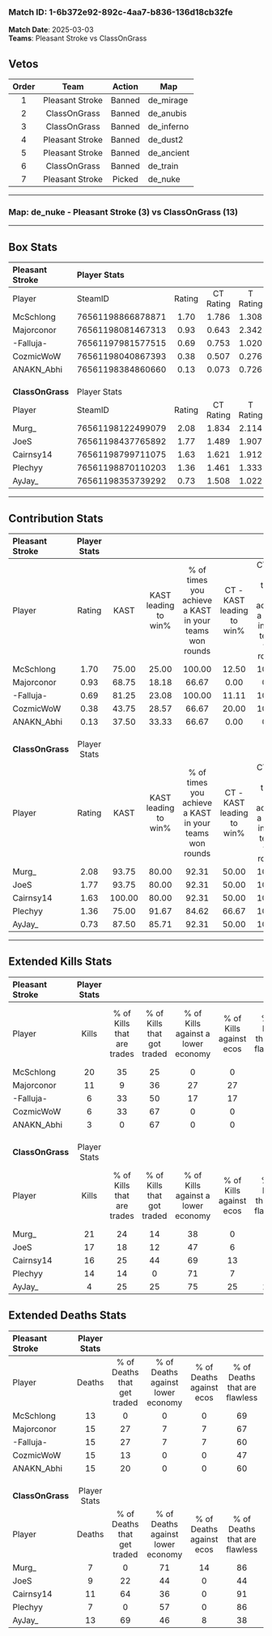 ### Match ID: 1-6b372e92-892c-4aa7-b836-136d18cb32fe  
**Match Date**: 2025-03-03  
**Teams**: Pleasant Stroke vs ClassOnGrass  

## Vetos  

| Order | Team | Action | Map |
| :---: | :--: | :----: | --- |
| 1 | Pleasant Stroke | Banned | de_mirage |
| 2 | ClassOnGrass | Banned | de_anubis |
| 3 | ClassOnGrass | Banned | de_inferno |
| 4 | Pleasant Stroke | Banned | de_dust2 |
| 5 | Pleasant Stroke | Banned | de_ancient |
| 6 | ClassOnGrass | Banned | de_train |
| 7 | Pleasant Stroke | Picked | de_nuke |

---  

### **Map**: de_nuke - Pleasant Stroke (3) vs ClassOnGrass (13)  
---  

## Box Stats  

| **Pleasant Stroke** | Player Stats      |        |           |          |        |       |       |         |        |      |     |
| :- | :- | :-: | :-: | :-: | :-: | :-: | :-: | :-: | :-: | :-: | :-: |
| Player              | SteamID           | Rating | CT Rating | T Rating |  KAST  |  ADR  | Kills | Assists | Deaths | K/D  | HS% |
| McSchlong           | 76561198866878871 |  1.70  |   1.786   |  1.308   | 75.00  | 132.4 |  20   |    3    |   13   | 1.54 | 40  |
| Majorconor          | 76561198081467313 |  0.93  |   0.643   |  2.342   | 68.75  | 78.5  |  11   |    4    |   15   | 0.73 | 27  |
| -Falluja-           | 76561197981577515 |  0.69  |   0.753   |  1.020   | 81.25  | 57.1  |   6   |    4    |   15   | 0.40 | 50  |
| CozmicWoW           | 76561198040867393 |  0.38  |   0.507   |  0.276   | 43.75  | 53.4  |   6   |    1    |   15   | 0.40 | 50  |
| ANAKN_Abhi          | 76561198384860660 |  0.13  |   0.073   |  0.726   | 37.50  | 37.0  |   3   |    2    |   15   | 0.20 | 100 |
|                     |                   |        |           |          |        |       |       |         |        |      |     |
|                     |                   |        |           |          |        |       |       |         |        |      |     |
|                     |                   |        |           |          |        |       |       |         |        |      |     |
| **ClassOnGrass**    | Player Stats      |        |           |          |        |       |       |         |        |      |     |
| Player              | SteamID           | Rating | CT Rating | T Rating |  KAST  |  ADR  | Kills | Assists | Deaths | K/D  | HS% |
| Murg_               | 76561198122499079 |  2.08  |   1.834   |  2.114   | 93.75  | 128.5 |  21   |    3    |   7    | 3.00 | 61  |
| JoeS                | 76561198437765892 |  1.77  |   1.489   |  1.907   | 93.75  | 113.7 |  17   |    6    |   9    | 1.89 | 52  |
| Cairnsy14           | 76561198799711075 |  1.63  |   1.621   |  1.912   | 100.00 | 95.1  |  16   |    6    |   11   | 1.45 | 50  |
| Plechyy             | 76561198870110203 |  1.36  |   1.461   |  1.333   | 75.00  | 68.9  |  14   |    2    |   7    | 2.00 | 71  |
| AyJay_              | 76561198353739292 |  0.73  |   1.508   |  1.022   | 87.50  | 59.6  |   4   |    9    |   13   | 0.31 | 50  |
---  

## Contribution Stats  

| **Pleasant Stroke** | Player Stats |        |                      |                                                        |                           |                                                             |                          |                                                            |
| :- | :-: | :-: | :-: | :-: | :-: | :-: | :-: | :-: |
| Player              |    Rating    |  KAST  | KAST leading to win% | % of times you achieve a KAST in your teams won rounds | CT - KAST leading to win% | CT - % of times you achieve a KAST in your teams won rounds | T - KAST leading to win% | T - % of times you achieve a KAST in your teams won rounds |
| McSchlong           |     1.70     | 75.00  |        25.00         |                         100.00                         |           12.50           |                           100.00                            |          50.00           |                           100.00                           |
| Majorconor          |     0.93     | 68.75  |        18.18         |                         66.67                          |           0.00            |                            0.00                             |          66.67           |                           100.00                           |
| -Falluja-           |     0.69     | 81.25  |        23.08         |                         100.00                         |           11.11           |                           100.00                            |          50.00           |                           100.00                           |
| CozmicWoW           |     0.38     | 43.75  |        28.57         |                         66.67                          |           20.00           |                           100.00                            |          50.00           |                           50.00                            |
| ANAKN_Abhi          |     0.13     | 37.50  |        33.33         |                         66.67                          |           0.00            |                            0.00                             |          66.67           |                           100.00                           |
|                     |              |        |                      |                                                        |                           |                                                             |                          |                                                            |
|                     |              |        |                      |                                                        |                           |                                                             |                          |                                                            |
|                     |              |        |                      |                                                        |                           |                                                             |                          |                                                            |
| **ClassOnGrass**    | Player Stats |        |                      |                                                        |                           |                                                             |                          |                                                            |
| Player              |    Rating    |  KAST  | KAST leading to win% | % of times you achieve a KAST in your teams won rounds | CT - KAST leading to win% | CT - % of times you achieve a KAST in your teams won rounds | T - KAST leading to win% | T - % of times you achieve a KAST in your teams won rounds |
| Murg_               |     2.08     | 93.75  |        80.00         |                         92.31                          |           50.00           |                           100.00                            |          90.91           |                           90.91                            |
| JoeS                |     1.77     | 93.75  |        80.00         |                         92.31                          |           50.00           |                           100.00                            |          90.91           |                           90.91                            |
| Cairnsy14           |     1.63     | 100.00 |        80.00         |                         92.31                          |           50.00           |                           100.00                            |          90.91           |                           90.91                            |
| Plechyy             |     1.36     | 75.00  |        91.67         |                         84.62                          |           66.67           |                           100.00                            |          100.00          |                           81.82                            |
| AyJay_              |     0.73     | 87.50  |        85.71         |                         92.31                          |           50.00           |                           100.00                            |          100.00          |                           90.91                            |
---  

## Extended Kills Stats  

| **Pleasant Stroke** | Player Stats |                            |                            |                                    |                         |                              |                                 |                                       |                    |           |
| :- | :-: | :-: | :-: | :-: | :-: | :-: | :-: | :-: | :-: | :-: |
| Player              |    Kills     | % of Kills that are trades | % of Kills that got traded | % of Kills against a lower economy | % of Kills against ecos | % of Kills that are flawless | % of Kills that are close duels | % of Kills that are assisted by flash | Pistol Round Kills | AWP Kills |
| McSchlong           |      20      |             35             |             25             |                 0                  |            0            |              60              |               15                |                   0                   |         3          |     7     |
| Majorconor          |      11      |             9              |             36             |                 27                 |           27            |              55              |                0                |                   0                   |         3          |     0     |
| -Falluja-           |      6       |             33             |             50             |                 17                 |           17            |              50              |               33                |                   0                   |         1          |     0     |
| CozmicWoW           |      6       |             33             |             67             |                 0                  |            0            |              83              |               17                |                   0                   |         0          |     0     |
| ANAKN_Abhi          |      3       |             0              |             67             |                 0                  |            0            |              33              |                0                |                  33                   |         1          |     0     |
|                     |              |                            |                            |                                    |                         |                              |                                 |                                       |                    |           |
|                     |              |                            |                            |                                    |                         |                              |                                 |                                       |                    |           |
|                     |              |                            |                            |                                    |                         |                              |                                 |                                       |                    |           |
| **ClassOnGrass**    | Player Stats |                            |                            |                                    |                         |                              |                                 |                                       |                    |           |
| Player              |    Kills     | % of Kills that are trades | % of Kills that got traded | % of Kills against a lower economy | % of Kills against ecos | % of Kills that are flawless | % of Kills that are close duels | % of Kills that are assisted by flash | Pistol Round Kills | AWP Kills |
| Murg_               |      21      |             24             |             14             |                 38                 |            0            |              52              |               10                |                   5                   |         3          |     0     |
| JoeS                |      17      |             18             |             12             |                 47                 |            6            |              76              |                6                |                   0                   |         3          |     1     |
| Cairnsy14           |      16      |             25             |             44             |                 69                 |           13            |              56              |                6                |                   0                   |         1          |     0     |
| Plechyy             |      14      |             14             |             0              |                 71                 |            7            |              57              |                7                |                   0                   |         1          |     0     |
| AyJay_              |      4       |             25             |             25             |                 75                 |           25            |             100              |               25                |                   0                   |         1          |     0     |
## Extended Deaths Stats  

| **Pleasant Stroke** | Player Stats |                             |                                   |                          |                               |                            |                           |               |
| :- | :-: | :-: | :-: | :-: | :-: | :-: | :-: | :-: |
| Player              |    Deaths    | % of Deaths that get traded | % of Deaths against lower economy | % of Deaths against ecos | % of Deaths that are flawless | % of Deaths that are close | % of Deaths while blinded | Deaths to AWP |
| McSchlong           |      13      |              0              |                 0                 |            0             |              69               |             15             |             0             |       0       |
| Majorconor          |      15      |             27              |                 7                 |            7             |              67               |             7              |             0             |       0       |
| -Falluja-           |      15      |             27              |                 7                 |            7             |              60               |             7              |             0             |       0       |
| CozmicWoW           |      15      |             13              |                 0                 |            0             |              47               |             13             |             7             |       0       |
| ANAKN_Abhi          |      15      |             20              |                 0                 |            0             |              60               |             0              |             0             |       1       |
|                     |              |                             |                                   |                          |                               |                            |                           |               |
|                     |              |                             |                                   |                          |                               |                            |                           |               |
|                     |              |                             |                                   |                          |                               |                            |                           |               |
| **ClassOnGrass**    | Player Stats |                             |                                   |                          |                               |                            |                           |               |
| Player              |    Deaths    | % of Deaths that get traded | % of Deaths against lower economy | % of Deaths against ecos | % of Deaths that are flawless | % of Deaths that are close | % of Deaths while blinded | Deaths to AWP |
| Murg_               |      7       |              0              |                71                 |            14            |              86               |             14             |             0             |       2       |
| JoeS                |      9       |             22              |                44                 |            0             |              44               |             22             |             0             |       1       |
| Cairnsy14           |      11      |             64              |                36                 |            0             |              91               |             9              |             9             |       1       |
| Plechyy             |      7       |              0              |                57                 |            0             |              86               |             0              |             0             |       1       |
| AyJay_              |      13      |             69              |                46                 |            8             |              38               |             15             |             0             |       2       |
